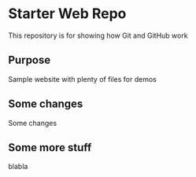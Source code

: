 # Starter Web Repo

This repository is for showing how Git and GitHub work

## Purpose

Sample website with plenty of files for demos

## Some changes

Some changes

## Some more stuff

blabla